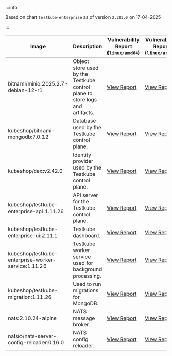 :::info

Based on chart `testkube-enterprise` as of version `2.281.0` on 17-04-2025

:::

| Image | Description | Vulnerability Report (`linux/amd64`) | Vulnerability Report (`linux/arm64`) | Docker Image |
|-------|-------------|----------------------------------------|----------------------------------------|--------------|
| bitnami/minio:2025.2.7-debian-12-r1 | Object store used by the Testkube control plane to store logs and artifacts. | [View Report](./minio-2025.2.7-debian-12-r1_linux_amd64.md) | [View Report](./minio-2025.2.7-debian-12-r1_linux_arm64.md) | [View Image](https://hub.docker.com/layers/bitnami/minio/2025.2.7-debian-12-r1/images/sha256-6200cedfbe0d340913f74f16f93dcd203ec89702c7f120abf45b4bbbea3689cf?context=explore) |
| kubeshop/bitnami-mongodb:7.0.12 | Database used by the Testkube control plane. | [View Report](./bitnami-mongodb-7.0.12_linux_amd64.md) | [View Report](./bitnami-mongodb-7.0.12_linux_arm64.md) | [View Image](https://hub.docker.com/layers/kubeshop/bitnami-mongodb/7.0.12/images/sha256-43aa0e5c2e3eff47a9d82ab89e3d0bdde515b9b64628d328a18342e1facba8aa?context=explore) |
| kubeshop/dex:v2.42.0 | Identity provider used by the Testkube control plane. | [View Report](./dex-v2.42.0_linux_amd64.md) | [View Report](./dex-v2.42.0_linux_arm64.md) | [View Image](https://hub.docker.com/layers/kubeshop/dex/v2.42.0/images/sha256-10dc393947e2d04dd8c0972ccf405e6f47aba0b694af059c94aa9d249d69ae1b?context=explore) |
| kubeshop/testkube-enterprise-api:1.11.26 | API server for the Testkube control plane. | [View Report](./testkube-enterprise-api-1.11.26_linux_amd64.md) | [View Report](./testkube-enterprise-api-1.11.26_linux_arm64.md) | [View Image](https://hub.docker.com/layers/kubeshop/testkube-enterprise-api/1.11.26/images/sha256-8b60eb82a0858f412c16636aae3fc6cd210a91a0f79363ee272eefcdebf2f708?context=explore) |
| kubeshop/testkube-enterprise-ui:2.11.1 | Testkube dashboard. | [View Report](./testkube-enterprise-ui-2.11.1_linux_amd64.md) | [View Report](./testkube-enterprise-ui-2.11.1_linux_arm64.md) | [View Image](https://hub.docker.com/layers/kubeshop/testkube-enterprise-ui/2.11.1/images/sha256-9cc8654d9716803791e25f5f45025db3f3312462c714e7707111b5d6ee20ee73?context=explore) |
| kubeshop/testkube-enterprise-worker-service:1.11.26 | Testkube worker service used for background processing. | [View Report](./testkube-enterprise-worker-service-1.11.26_linux_amd64.md) | [View Report](./testkube-enterprise-worker-service-1.11.26_linux_arm64.md) | [View Image](https://hub.docker.com/layers/kubeshop/testkube-enterprise-worker-service/1.11.26/images/sha256-52b07c797656b89312b160b2b80f84a451e17047cb682729019894cd6797fc1a?context=explore) |
| kubeshop/testkube-migration:1.11.26 | Used to run migrations for MongoDB. | [View Report](./testkube-migration-1.11.26_linux_amd64.md) | [View Report](./testkube-migration-1.11.26_linux_arm64.md) | [View Image](https://hub.docker.com/layers/kubeshop/testkube-migration/1.11.26/images/sha256-af21621c65797fc01bebe68afe2f44d156ffa52dcea8be6b43667e7afef3559a?context=explore) |
| nats:2.10.24-alpine | NATS message broker. | [View Report](./nats-2.10.24-alpine_linux_amd64.md) | [View Report](./nats-2.10.24-alpine_linux_arm64.md) | [View Image](https://hub.docker.com/layers/library/nats/2.10.24-alpine/images/sha256-d13ec5ce79a02e1be937820dd36db611e25bd0c08cd9947fa9a5d52a56bf91fc?context=explore) |
| natsio/nats-server-config-reloader:0.16.0 | NATS config reloader. | [View Report](./nats-server-config-reloader-0.16.0_linux_amd64.md) | [View Report](./nats-server-config-reloader-0.16.0_linux_arm64.md) | [View Image](https://hub.docker.com/layers/natsio/nats-server-config-reloader/0.16.0/images/sha256-6e1f185d0f39fdf6032872bd20f1ce134d4e18c923d55f7cf93d40afcf6a8ffe?context=explore) |
